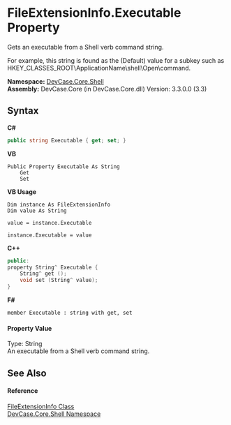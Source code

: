 # FileExtensionInfo.Executable Property 
 

Gets an executable from a Shell verb command string. 

 For example, this string is found as the (Default) value for a subkey such as HKEY_CLASSES_ROOT\ApplicationName\shell\Open\command.

**Namespace:**&nbsp;<a href="N_DevCase_Core_Shell">DevCase.Core.Shell</a><br />**Assembly:**&nbsp;DevCase.Core (in DevCase.Core.dll) Version: 3.3.0.0 (3.3)

## Syntax

**C#**<br />
``` C#
public string Executable { get; set; }
```

**VB**<br />
``` VB
Public Property Executable As String
	Get
	Set
```

**VB Usage**<br />
``` VB Usage
Dim instance As FileExtensionInfo
Dim value As String

value = instance.Executable

instance.Executable = value
```

**C++**<br />
``` C++
public:
property String^ Executable {
	String^ get ();
	void set (String^ value);
}
```

**F#**<br />
``` F#
member Executable : string with get, set

```


#### Property Value
Type: String<br />An executable from a Shell verb command string.

## See Also


#### Reference
<a href="T_DevCase_Core_Shell_FileExtensionInfo">FileExtensionInfo Class</a><br /><a href="N_DevCase_Core_Shell">DevCase.Core.Shell Namespace</a><br />